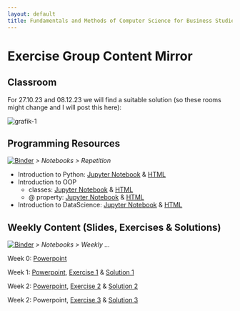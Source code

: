 ```yaml
---
layout: default
title: Fundamentals and Methods of Computer Science for Business Studies - Exercises, Group 2
---
```


# Exercise Group Content Mirror

## Classroom

For 27.10.23 and 08.12.23 we will find a suitable solution (so these rooms might change and I will post this here):

![grafik-1](https://github.com/DomBBB/dombbb.github.io/assets/48671300/fb2b78d1-226f-4b53-b22b-f016ae54cd0f)


## Programming Resources

[![Binder](https://mybinder.org/badge_logo.svg)](https://mybinder.org/v2/gh/DomBBB/dombbb.github.io/HEAD) _> Notebooks > Repetition_

- Introduction to Python: [Jupyter Notebook](https://github.com/DomBBB/dombbb.github.io/blob/main/Notebooks/Repetition/GMI%202023%20-%20Introduction%20to%20Python.ipynb) & [HTML](https://github.com/DomBBB/dombbb.github.io/blob/main/Notebooks/Repetition/GMI%202023%20-%20Introduction%20to%20Python.htm)
- Introduction to OOP
  - classes: [Jupyter Notebook](https://github.com/DomBBB/dombbb.github.io/blob/main/Notebooks/Repetition/GMI%202023%20-%20oop.ipynb) & [HTML](https://github.com/DomBBB/dombbb.github.io/blob/main/Notebooks/Repetition/GMI%202023%20-%20oop.html)
  - @ property: [Jupyter Notebook](https://github.com/DomBBB/dombbb.github.io/blob/main/Notebooks/Repetition/GMI%202023%20-%20%40property.ipynb) & [HTML](https://github.com/DomBBB/dombbb.github.io/blob/main/Notebooks/Repetition/GMI%202023%20-%20%40property.html)
- Introduction to DataScience: [Jupyter Notebook](https://github.com/DomBBB/dombbb.github.io/blob/main/Notebooks/Repetition/GMI%202023%20-%20Data%20Science.ipynb) & [HTML](https://github.com/DomBBB/dombbb.github.io/blob/main/Notebooks/Repetition/GMI%202023%20-%20Data%20Science.html)

## Weekly Content (Slides, Exercises & Solutions)

[![Binder](https://mybinder.org/badge_logo.svg)](https://mybinder.org/v2/gh/DomBBB/dombbb.github.io/HEAD) _> Notebooks > Weekly ..._

Week 0: [Powerpoint](https://view.officeapps.live.com/op/view.aspx?src=https://dombbb.github.io/Presentation/Presentation_W0.pptx)

Week 1: [Powerpoint](https://view.officeapps.live.com/op/view.aspx?src=https://dombbb.github.io/Presentation/Presentation_W1.pptx), [Exercise 1](https://github.com/DomBBB/dombbb.github.io/blob/main/Notebooks/Weekly%20Exercises/Week1.ipynb) & [Solution 1](https://github.com/DomBBB/dombbb.github.io/blob/main/Notebooks/Weekly%20Solutions/Week1_Solution.ipynb)

Week 2: [Powerpoint](https://view.officeapps.live.com/op/view.aspx?src=https://dombbb.github.io/Presentation/Presentation_W2.pptx), [Exercise 2](https://github.com/DomBBB/dombbb.github.io/blob/main/Notebooks/Weekly%20Exercises/Week2.ipynb) & [Solution 2](https://github.com/DomBBB/dombbb.github.io/blob/main/Notebooks/Weekly%20Solutions/Week2_Solution.ipynb)

Week 2: Powerpoint, [Exercise 3](https://github.com/DomBBB/dombbb.github.io/blob/main/Notebooks/Weekly%20Exercises/Week3.ipynb) & [Solution 3](https://github.com/DomBBB/dombbb.github.io/blob/main/Notebooks/Weekly%20Solutions/Week3_Solution.ipynb)
